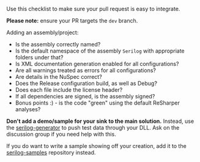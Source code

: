 Use this checklist to make sure your pull request is easy to integrate.

**Please note:** ensure your PR targets the `dev` branch.

Adding an assembly/project:

- Is the assembly correctly named?
- Is the default namespace of the assembly `Serilog` with appropriate folders under that?
- Is XML documentation generation enabled for all configurations?
- Are all warnings treated as errors for all configurations?
- Are details in the NuSpec correct?
- Does the Release configuration build, as well as Debug?
- Does each file include the license header?
- If all dependencies are signed, is the assembly signed?
- Bonus points :) - is the code "green" using the default ReSharper analyses?

**Don't add a demo/sample for your sink to the main solution.** Instead, use the [serilog-generator](https://github.com/serilog/serilog-generator) to push test data through your DLL. Ask on the discussion group if you need help with this.

If you do want to write a sample showing off your creation, add it to the [serilog-samples](https://github.com/serilog/serilog-samples) repository instead.
